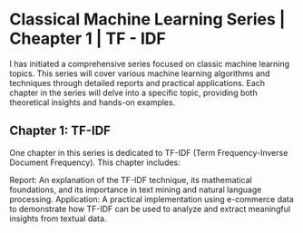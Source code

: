 # Classical Machine Learning Series | Cheapter 1 | TF - IDF 
I has initiated a comprehensive series focused on classic machine learning topics. This series will cover various machine learning algorithms and techniques through detailed reports and practical applications. Each chapter in the series will delve into a specific topic, providing both theoretical insights and hands-on examples.

## Chapter 1: TF-IDF
One chapter in this series is dedicated to TF-IDF (Term Frequency-Inverse Document Frequency). This chapter includes:

Report: An explanation of the TF-IDF technique, its mathematical foundations, and its importance in text mining and natural language processing.
Application: A practical implementation using e-commerce data to demonstrate how TF-IDF can be used to analyze and extract meaningful insights from textual data.
